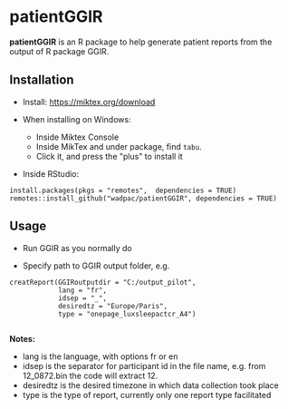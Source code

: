 # patientGGIR

**patientGGIR** is an R package to help generate patient reports from the output of R package GGIR.

## Installation

- Install: https://miktex.org/download
- When installing on Windows:
  - Inside Miktex Console
  - Inside MikTex and under package, find `tabu`.
  - Click it, and press the "plus" to install it
  
- Inside RStudio:
  
```
install.packages(pkgs = "remotes",  dependencies = TRUE)
remotes::install_github("wadpac/patientGGIR", dependencies = TRUE)
```

## Usage

- Run GGIR as you normally do

- Specify path to GGIR output folder, e.g.

```
creatReport(GGIRoutputdir = "C:/output_pilot",
            lang = "fr",
            idsep = "_",
            desiredtz = "Europe/Paris",
            type = "onepage_luxsleepactcr_A4")
          
```

**Notes:**

- lang is the language, with options fr or en
- idsep is the separator for participant id in the file name, e.g. from 12_0872.bin the code will extract 12.
- desiredtz is the desired timezone in which data collection took place
- type is the type of report, currently only one report type facilitated